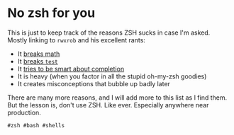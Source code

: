 # No zsh for you

This is just to keep track of the reasons ZSH sucks in case I'm asked. Mostly
linking to `rwxrob` and his excellent rants:

- It [breaks math](https://github.com/rwxrob/zet/blob/main/docs/1538/README.md)
- It [breaks `test`](https://github.com/rwxrob/zet/blob/main/docs/320/README.md)
- It [tries to be smart about completion](https://github.com/rwxrob/zet/blob/main/docs/773/README.md)
- It is heavy (when you factor in all the stupid oh-my-zsh goodies)
- It creates misconceptions that bubble up badly later

There are many more reasons, and I will add more to this list as I find them.
But the lesson is, don't use ZSH. Like ever. Especially anywhere near
production.

    #zsh #bash #shells
